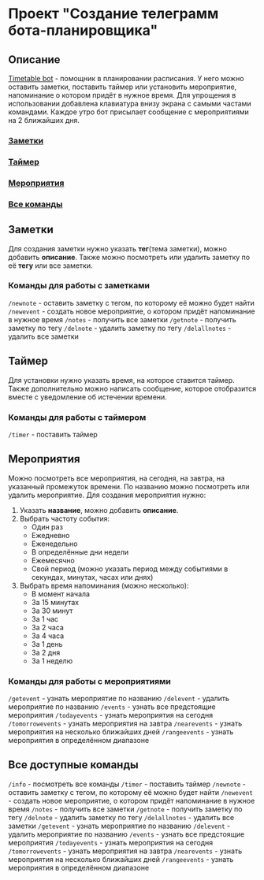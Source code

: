 # Проект "Создание телеграмм бота-планировщика"

## Описание

[Timetable bot](t.me/your_timetable_bot "Telegram bot") - помощник в планировании расписания. 
У него можно оставить заметки, поставить таймер или установить мероприятие, напоминание о котором придёт в нужное время.
Для упрощения в использовании добавлена клавиатура внизу экрана с самыми частами командами.
Каждое утро бот присылает сообщение с мероприятиями на 2 ближайших дня.

### [Заметки](#заметки)

### [Таймер](#таймер)

### [Мероприятия](#мероприятия)

### [Все команды](#все-доступные-команды)

## Заметки

Для создания заметки нужно указать **тег**(тема заметки), можно добавить **описание**. 
Также можно посмотреть или удалить заметку по её **тегу** или все заметки.

### Команды для работы с заметками

`/newnote` - оставить заметку с тегом, по которому её можно будет найти
`/newevent` - создать новое мероприятие, о котором придёт напоминание в нужное время
`/notes` - получить все заметки
`/getnote` - получить заметку по тегу
`/delnote` - удалить заметку по тегу
`/delallnotes` - удалить все заметки

## Таймер

Для установки нужно указать время, на которое ставится таймер. 
Также дополнительно можно написать сообщение, которое отобразится вместе с уведомление об истечении времени.

### Команды для работы с таймером

`/timer` - поставить таймер

## Мероприятия

Можно посмотреть все мероприятия, на сегодня, на завтра, на указанный промежуток времени. По названию можно посмотреть или удалить мероприятие.
Для создания мероприятия нужно:

1.  Указать **название**, можно добавить **описание**.
2.  Выбрать частоту события:
	*   Один раз
	*   Ежедневно
	*   Еженедельно
	*   В определённые дни недели
	*   Ежемесячно
	*   Свой период (можно указать период между событиями в секундах, минутах, часах или днях)
3.  Выбрать время напоминания (можно несколько):
	*   В момент начала
	*   За 15 минутах
	*   За 30 минут
	*   За 1 час
	*   За 2 часа
	*   За 4 часа
	*   За 1 день
	*   За 2 дня
	*   За 1 неделю

### Команды для работы с мероприятиями

`/getevent` - узнать мероприятие по названию
`/delevent` - удалить мероприятие по названию
`/events` - узнать все предстоящие мероприятия
`/todayevents` - узнать мероприятия на сегодня
`/tomorrowevents` - узнать мероприятия на завтра
`/nearevents` - узнать мероприятия на несколько ближайших дней
`/rangeevents` - узнать мероприятия в определённом диапазоне

## Все доступные команды

`/info` - посмотреть все команды
`/timer` - поставить таймер
`/newnote` - оставить заметку с тегом, по которому её можно будет найти
`/newevent` - создать новое мероприятие, о котором придёт напоминание в нужное время
`/notes` - получить все заметки
`/getnote` - получить заметку по тегу
`/delnote` - удалить заметку по тегу
`/delallnotes` - удалить все заметки
`/getevent` - узнать мероприятие по названию
`/delevent` - удалить мероприятие по названию
`/events` - узнать все предстоящие мероприятия
`/todayevents` - узнать мероприятия на сегодня
`/tomorrowevents` - узнать мероприятия на завтра
`/nearevents` - узнать мероприятия на несколько ближайших дней
`/rangeevents` - узнать мероприятия в определённом диапазоне
